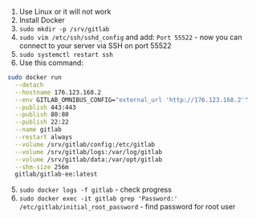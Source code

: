 1. Use Linux or it will not work
2. Install Docker
3. `sudo mkdir -p /srv/gitlab`
4. `sudo vim /etc/ssh/sshd_config` and add: `Port 55522` - now you can connect to your server via SSH on port 55522
5. `sudo systemctl restart ssh`
6. Use this command:
```BASH
sudo docker run                                                          \
  --detach                                                               \
  --hostname 176.123.168.2                                               \
  --env GITLAB_OMNIBUS_CONFIG="external_url 'http://176.123.168.2'"      \
  --publish 443:443                                                      \
  --publish 80:80                                                        \
  --publish 22:22                                                        \
  --name gitlab                                                          \
  --restart always                                                       \
  --volume /srv/gitlab/config:/etc/gitlab                                \
  --volume /srv/gitlab/logs:/var/log/gitlab                              \
  --volume /srv/gitlab/data:/var/opt/gitlab                              \
  --shm-size 256m                                                        \
  gitlab/gitlab-ee:latest
```
5. `sudo docker logs -f gitlab` - check progress
6. `sudo docker exec -it gitlab grep 'Password:' /etc/gitlab/initial_root_password` - find password for root user